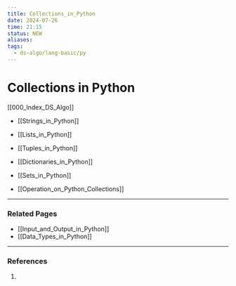 ```yaml
---
title: Collections_in_Python
date: 2024-07-26
time: 21:15
status: NEW
aliases: 
tags:
  - ds-algo/lang-basic/py
---
```

# Collections in Python

[[000_Index_DS_Algo]]

- [[Strings_in_Python]]
- [[Lists_in_Python]]
- [[Tuples_in_Python]]
- [[Dictionaries_in_Python]]
- [[Sets_in_Python]]

- [[Operation_on_Python_Collections]]


---
### Related Pages

- [[Input_and_Output_in_Python]]
- [[Data_Types_in_Python]]

---
### References

1. 
